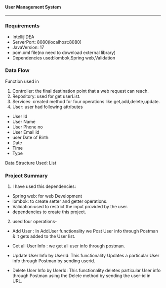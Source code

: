 #### User Management System
_______


### Requirements
* IntellijIDEA
* ServerPort: 8080(localhost:8080)
* JavaVersion: 17
* pom.xml file(no need to download external library)
* Dependencies used:lombok,Spring web,Validation

### Data Flow
Function used in
1. Controller: the final destination point that a web request can reach.
2. Repository: used for get userList.
3. Services: created method for four operations like get,add,delete,update.
4. User: user had following attributes

* User Id
* User Name
* User Phone no
* User Email id
* user Date of Birth
* Date
* Time
* Type


Data Structure Used: List
### Project Summary
1. I have used this dependencies:
* Spring web: for web Development
* lombok: to create setter and getter operations.
* Validation:used to restrict the input provided by the user.
* dependencies to create this project.

2. used four operations-

* Add User : In AddUser functionality we Post User info through Postman & it gets added to the User list.

* Get all User Info : we get all user info through postman.
* Update User Info by UserId: This functionality Updates a particular User info through Postman by sending userid.
* Delete User Info by UserId: This functionality deletes particular User info through Postman using the Delete method by sending the user-id in URL.
